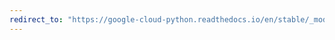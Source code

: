 ```yaml
---
redirect_to: "https://google-cloud-python.readthedocs.io/en/stable/_modules/google/cloud/language_v1/gapic/language_service_client.html"
---
```

